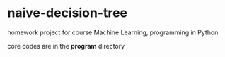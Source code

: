 # naive-decision-tree
homework project for course Machine Learning, programming in Python

core codes are in the **program** directory
